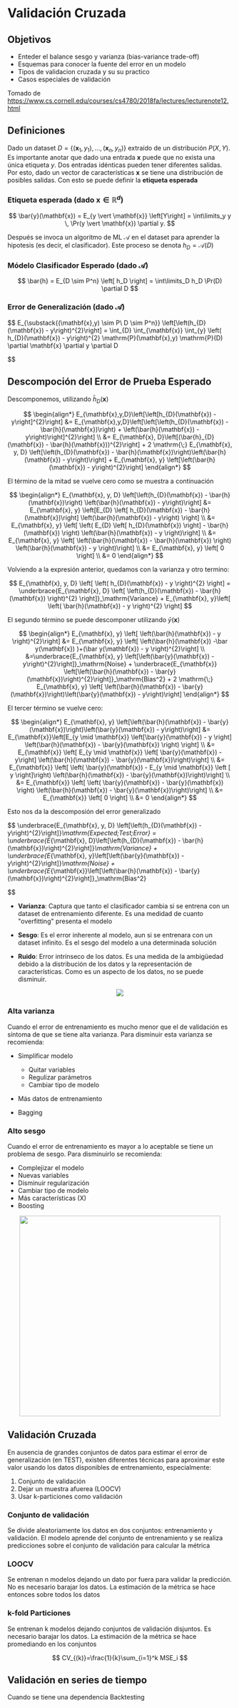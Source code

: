 # Validación Cruzada

## Objetivos

- Enteder el balance sesgo y varianza (bias-variance trade-off)
- Esquemas para conocer la fuente del error en un modelo
- Tipos de validacion cruzada y su su practico
- Casos especiales de validación

Tomado de https://www.cs.cornell.edu/courses/cs4780/2018fa/lectures/lecturenote12.html

## Definiciones

Dado un dataset $D = \{(\mathbf{x}_1, y_1), \dots, (\mathbf{x}_n,y_n)\}$ extraído de un distribución $P(X,Y)$. Es importante anotar que dado una entrada $\mathbf{x}$ puede que no exista una única etiqueta $y$. Dos entradas idénticas pueden tener diferentes salidas. Por esto, dado un vector de características $\mathbf{x}$ se tiene una distribución de posibles salidas. Con esto se puede definir la **etiqueta esperada**

### Etiqueta esperada (dado $\mathbf{x} \in \mathbb{R}^d$)

$$
\bar{y}(\mathbf{x}) = E_{y \vert \mathbf{x}} \left[Y\right] = \int\limits_y y \, \Pr(y \vert \mathbf{x}) \partial y.
$$

Después se invoca un algoritmo de ML $\mathcal{A}$ en el dataset para aprender la hipotesis (es decir, el clasificador). Este proceso se denota $h_D = \mathcal{A}(D)$

### Módelo Clasificador Esperado (dado $\mathcal{A}$)

$$
\bar{h} = E_{D \sim P^n} \left[ h_D \right] = \int\limits_D h_D \Pr(D) \partial D
$$

### Error de Generalización (dado $\mathcal{A}$)

$$
E_{\substack{(\mathbf{x},y) \sim P\\ D \sim P^n}} \left[\left(h_{D}(\mathbf{x}) - y\right)^{2}\right] = \int_{D} \int_{\mathbf{x}} \int_{y} \left( h_{D}(\mathbf{x}) - y\right)^{2} \mathrm{P}(\mathbf{x},y) \mathrm{P}(D) \partial \mathbf{x} \partial y \partial D

$$

## Descompoción del Error de Prueba Esperado

Descomponemos, utilizando $\bar{h}_D(\mathbf{x})$

$$
\begin{align*}
	E_{\mathbf{x},y,D}\left[\left[h_{D}(\mathbf{x}) - y\right]^{2}\right] &= E_{\mathbf{x},y,D}\left[\left[\left(h_{D}(\mathbf{x}) - \bar{h}(\mathbf{x})\right) + \left(\bar{h}(\mathbf{x}) - y\right)\right]^{2}\right] \\
    &= E_{\mathbf{x}, D}\left[(\bar{h}_{D}(\mathbf{x}) - \bar{h}(\mathbf{x}))^{2}\right] + 2 \mathrm{\;} E_{\mathbf{x}, y, D} \left[\left(h_{D}(\mathbf{x}) - \bar{h}(\mathbf{x})\right)\left(\bar{h}(\mathbf{x}) - y\right)\right] + E_{\mathbf{x}, y} \left[\left(\bar{h}(\mathbf{x}) - y\right)^{2}\right] 
\end{align*}
$$

El término de la mitad se vuelve cero como se muestra a continuación

$$
\begin{align*}
	E_{\mathbf{x}, y, D} \left[\left(h_{D}(\mathbf{x}) - \bar{h}(\mathbf{x})\right) \left(\bar{h}(\mathbf{x}) - y\right)\right] &= E_{\mathbf{x}, y} \left[E_{D} \left[ h_{D}(\mathbf{x}) - \bar{h}(\mathbf{x})\right] \left(\bar{h}(\mathbf{x}) - y\right) \right] \\
    &= E_{\mathbf{x}, y} \left[ \left( E_{D} \left[ h_{D}(\mathbf{x}) \right] - \bar{h}(\mathbf{x}) \right) \left(\bar{h}(\mathbf{x}) - y \right)\right] \\
    &= E_{\mathbf{x}, y} \left[ \left(\bar{h}(\mathbf{x}) - \bar{h}(\mathbf{x}) \right) \left(\bar{h}(\mathbf{x}) - y \right)\right] \\
    &= E_{\mathbf{x}, y} \left[ 0 \right] \\
    &= 0
\end{align*}
$$

Volviendo a la expresión anterior, quedamos con la varianza y otro termino:

$$
	E_{\mathbf{x}, y, D} \left[ \left( h_{D}(\mathbf{x}) - y \right)^{2} \right] = \underbrace{E_{\mathbf{x}, D} \left[ \left(h_{D}(\mathbf{x}) - \bar{h}(\mathbf{x}) \right)^{2} \right]}_\mathrm{Variance} + E_{\mathbf{x}, y}\left[ \left( \bar{h}(\mathbf{x}) - y \right)^{2} \right]
$$

El segundo término se puede descomponer utilizando $\bar{y}(\mathbf{x})$

$$
\begin{align*}
	E_{\mathbf{x}, y} \left[ \left(\bar{h}(\mathbf{x}) - y \right)^{2}\right] &= E_{\mathbf{x}, y} \left[ \left(\bar{h}(\mathbf{x}) -\bar y(\mathbf{x}) )+(\bar y(\mathbf{x}) - y \right)^{2}\right]  \\
  &=\underbrace{E_{\mathbf{x}, y} \left[\left(\bar{y}(\mathbf{x}) - y\right)^{2}\right]}_\mathrm{Noise} + \underbrace{E_{\mathbf{x}} \left[\left(\bar{h}(\mathbf{x}) - \bar{y}(\mathbf{x})\right)^{2}\right]}_\mathrm{Bias^2} + 2 \mathrm{\;} E_{\mathbf{x}, y} \left[ \left(\bar{h}(\mathbf{x}) - \bar{y}(\mathbf{x})\right)\left(\bar{y}(\mathbf{x}) - y\right)\right]
\end{align*}
$$

El tercer término se vuelve cero:

$$
\begin{align*}
	E_{\mathbf{x}, y} \left[\left(\bar{h}(\mathbf{x}) - \bar{y}(\mathbf{x})\right)\left(\bar{y}(\mathbf{x}) - y\right)\right] &= E_{\mathbf{x}}\left[E_{y \mid \mathbf{x}} \left[\bar{y}(\mathbf{x}) - y \right] \left(\bar{h}(\mathbf{x}) - \bar{y}(\mathbf{x}) \right) \right] \\
    &= E_{\mathbf{x}} \left[ E_{y \mid \mathbf{x}} \left[ \bar{y}(\mathbf{x}) - y\right] \left(\bar{h}(\mathbf{x}) - \bar{y}(\mathbf{x})\right)\right] \\
    &= E_{\mathbf{x}} \left[ \left( \bar{y}(\mathbf{x}) - E_{y \mid \mathbf{x}} \left [ y \right]\right) \left(\bar{h}(\mathbf{x}) - \bar{y}(\mathbf{x})\right)\right] \\
    &= E_{\mathbf{x}} \left[ \left( \bar{y}(\mathbf{x}) - \bar{y}(\mathbf{x}) \right) \left(\bar{h}(\mathbf{x}) - \bar{y}(\mathbf{x})\right)\right] \\
    &= E_{\mathbf{x}} \left[ 0 \right] \\
    &= 0
\end{align*}
$$

Esto nos da la descomposión del error generalizado

$$
	\underbrace{E_{\mathbf{x}, y, D} \left[\left(h_{D}(\mathbf{x}) - y\right)^{2}\right]}_\mathrm{Expected\;Test\;Error} = \underbrace{E_{\mathbf{x}, D}\left[\left(h_{D}(\mathbf{x}) - \bar{h}(\mathbf{x})\right)^{2}\right]}_\mathrm{Variance} + \underbrace{E_{\mathbf{x}, y}\left[\left(\bar{y}(\mathbf{x}) - y\right)^{2}\right]}_\mathrm{Noise} + \underbrace{E_{\mathbf{x}}\left[\left(\bar{h}(\mathbf{x}) - \bar{y}(\mathbf{x})\right)^{2}\right]}_\mathrm{Bias^2}

$$

- **Varianza**: Captura que tanto el clasificador cambia si se entrena con un dataset de entrenamiento diferente. Es una medidad de cuanto "overfitting" presenta el modelo

- **Sesgo**: Es el error inherente al modelo, aun si se entrenara con un dataset infinito. Es el sesgo del modelo a una determinada solución 

- **Ruido**: Error intrínseco de los datos. Es una medida de la ambigüedad debido a la distribución de los datos y la representación de características. Como es un aspecto de los datos, no se puede disminuir.

<p align="center">
  <img src="./biasvariance.png" />
</p>

### Alta varianza

Cuando el error de entrenamiento es mucho menor que el de validación es síntoma de que se tiene alta varianza. Para disminuir esta varianza se recomienda:
- Simplificar modelo
  - Quitar variables
  - Regulizar parámetros
  - Cambiar tipo de modelo

- Más datos de entrenamiento
- Bagging

### Alto sesgo
 Cuando el error de entrenamiento es mayor a lo aceptable se tiene un problema de sesgo. Para disminuirlo se recomienda:

 - Complejizar el modelo
  - Nuevas variables
  - Disminuir regularización
  - Cambiar tipo de modelo
- Más características (X)
- Boosting

<p align="center">
  <img width=450 src="./bullseye.png" />
</p>

## Validación Cruzada

En ausencia de grandes conjuntos de datos para estimar el error de generalización (en TEST), existen diferentes técnicas para aproximar este valor usando los datos disponibles de entrenamiento, especialmente:
1. Conjunto de validación
1. Dejar un muestra afuerea (LOOCV)
1. Usar k-particiones como validación

### Conjunto de validación
Se divide aleatoriamente los datos en dos conjuntos: entrenamiento y validación. El modelo aprende del conjunto de entrenamiento y se realiza predicciones sobre el conjunto de validación para calcular la métrica

### LOOCV

Se entrenan n modelos dejando un dato por fuera para validar la predicción. No es necesario barajar los datos. La estimación de la métrica se  hace entonces sobre todos los datos

### k-fold Particiones

Se entrenan k modelos dejando conjuntos de validación disjuntos. Es necesario barajar los datos. La estimación de la métrica se hace promediando en los conjuntos

$$
CV_{(k)}=\frac{1}{k}\sum_{i=1}^k MSE_i
$$

## Validación en series de tiempo
Cuando se tiene una dependencia
Backtesting